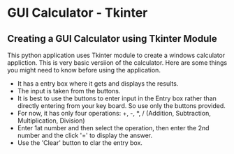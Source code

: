 # GUI Calculator - Tkinter

## Creating a GUI Calculator using Tkinter Module
This python application uses Tkinter module to create a windows calculator appliction. This is very basic versiion of the calculator.
Here are some things you might need to know before using the application.
- It has a entry box where it gets and displays the results.
- The input is taken from the buttons.
- It is best to use the buttons to enter input in the Entry box rather than directly entering from your key board. So use only the buttons provided.
- For now, it has only four operations: +, -, *, / (Addition, Subtraction, Multiplication, Division)
- Enter 1at number and then select the operation, then enter the 2nd number and the click '=' to display the answer.
- Use the 'Clear' button to clar the entry box.
